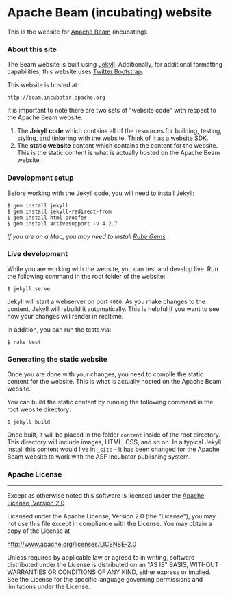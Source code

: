 # Apache Beam (incubating) website

This is the website for [Apache Beam](http://beam.incubator.apache.org)
(incubating).

### About this site
The Beam website is built using [Jekyll](http://jekyllrb.com/). Additionally,
for additional formatting capabilities, this website uses
[Twitter Bootstrap](http://getbootstrap.com/).

This website is hosted at:

    http://beam.incubator.apache.org

It is important to note there are two sets of "website code"  with respect to
the Apache Beam website.

1. The **Jekyll code** which contains all of the resources for building,
testing, styling, and tinkering with the website. Think of it as a website SDK.
1. The **static website** content which contains the content for the
website. This is the static content is what is actually hosted on the Apache 
Beam website.

### Development setup
Before working with the Jekyll code, you will need to install Jekyll:

    $ gem install jekyll
    $ gem install jekyll-redirect-from
    $ gem install html-proofer
    $ gem install activesupport -v 4.2.7

*If you are on a Mac, you may need to install
[Ruby Gems](https://rubygems.org/pages/download).*

### Live development
While you are working with the website, you can test and develop live. Run the
following command in the root folder of the website:

    $ jekyll serve

Jekyll will start a webserver on port `4000`. As you make changes to the
content, Jekyll will rebuild it automatically. This is helpful if you want to see
how your changes will render in realtime.

In addition, you can run the tests via:

    $ rake test

### Generating the static website
Once you are done with your changes, you need to compile the static
content for the website. This is what is actually hosted 
on the Apache Beam website.

You can build the static content by running the following command in the root
website directory:

    $ jekyll build

Once built, it will be placed in the folder `content` inside of the root directory. 
This directory will include images, HTML, CSS, and so on. In a typical Jekyll install
this content would live in `_site` - it has been changed for the Apache Beam website
to work with the ASF Incubator publishing system.

### Apache License
---
Except as otherwise noted this software is licensed under the
[Apache License, Version 2.0](http://www.apache.org/licenses/LICENSE-2.0.html)

Licensed under the Apache License, Version 2.0 (the "License");
you may not use this file except in compliance with the License.
You may obtain a copy of the License at

  http://www.apache.org/licenses/LICENSE-2.0

Unless required by applicable law or agreed to in writing, software
distributed under the License is distributed on an "AS IS" BASIS,
WITHOUT WARRANTIES OR CONDITIONS OF ANY KIND, either express or implied.
See the License for the specific language governing permissions and
limitations under the License.

